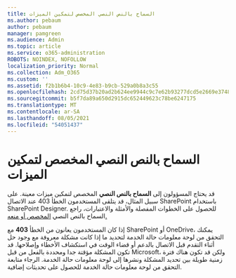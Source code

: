 ```yaml
---
title: السماح بالنص النصي المخصص لتمكين الميزات
ms.author: pebaum
author: pebaum
manager: pamgreen
ms.audience: Admin
ms.topic: article
ms.service: o365-administration
ROBOTS: NOINDEX, NOFOLLOW
localization_priority: Normal
ms.collection: Adm_O365
ms.custom: ''
ms.assetid: f2b1b6b4-10c9-4e83-b9cb-529a0b8a3c55
ms.openlocfilehash: 2cd75d37b20ad2b624ee9944c9c7e62b93277dcd5e2669e3748647636d99e1b0
ms.sourcegitcommit: b5f7da89a650d2915dc652449623c78be6247175
ms.translationtype: MT
ms.contentlocale: ar-SA
ms.lasthandoff: 08/05/2021
ms.locfileid: "54051437"
---
```

# <a name="allow-custom-script-to-enable-features"></a>السماح بالنص النصي المخصص لتمكين الميزات

قد يحتاج المسؤولون إلى **السماح بالنص النصي** المخصص لتمكين ميزات معينة. على سبيل المثال، قد يتلقى المستخدمون الخطأ 403 عند الاتصال SharePoint باستخدام SharePoint Designer. للحصول على الخطوات المفصلة والأمثلة والاعتبارات، راجع السماح بالنص النصي [المخصص أو منعه.](https://docs.microsoft.com/sharepoint/allow-or-prevent-custom-script)

إذا كان المستخدمون يعانون من الخطأ **403** مع SharePoint أو OneDrive، [](https://admin.microsoft.com/AdminPortal/Home#/servicehealth) يمكنك التحقق من لوحة معلومات حالة الخدمة لتحديد ما إذا كانت مشكلة معروفة مع وجود حل أثناء التقدم قبل الاتصال بالدعم أو قضاء الوقت في استكشاف الأخطاء وإصلاحها. قد تكون المشكلة مؤقتة جدا ومحددة بالفعل من قبل Microsoft، ولكن قد تكون هناك فترة زمنية طويلة بين تحديد المشكلة ونشرها إلى لوحة معلومات حالة الخدمة. الرجاء متابعة التحقق من لوحة معلومات حالة الخدمة للحصول على تحديثات إضافية.

